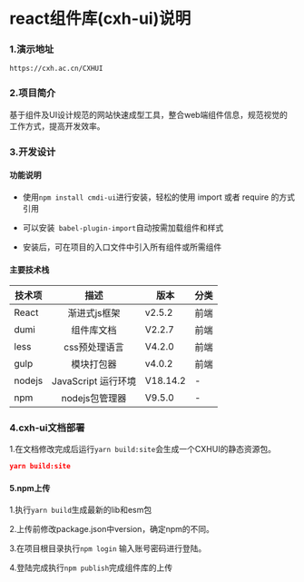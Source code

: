 # react组件库(cxh-ui)说明

### 1.演示地址

```
https://cxh.ac.cn/CXHUI
```



### 2.项目简介

​		基于组件及UI设计规范的网站快速成型工具，整合web端组件信息，规范视觉的工作方式，提高开发效率。 

### 3.开发设计

#### 功能说明

- 使用`npm install cmdi-ui`进行安装，轻松的使用 import 或者 require 的方式引用

- 可以安装` babel-plugin-import`自动按需加载组件和样式
- 安装后，可在项目的入口文件中引入所有组件或所需组件

#### 主要技术栈

| 技术项 |        描述         | 版本     | 分类 |
| ------ | :-----------------: | -------- | ---- |
| React  |    渐进式js框架     | v2.5.2   | 前端 |
| dumi   |     组件库文档      | V2.2.7   | 前端 |
| less   |    css预处理语言    | V4.2.0   | 前端 |
| gulp   |     模块打包器      | v4.0.2   | 前端 |
| nodejs | JavaScript 运行环境 | V18.14.2 | -    |
| npm    |   nodejs包管理器    | V9.5.0   | -    |

### 4.cxh-ui文档部署

1.在文档修改完成后运行`yarn build:site`会生成一个CXHUI的静态资源包。

```json
yarn build:site
```

#### 5.npm上传

1.执行`yarn build`生成最新的lib和esm包

2.上传前修改package.json中version，确定npm的不同。

3.在项目根目录执行`npm login` 输入账号密码进行登陆。

4.登陆完成执行`npm publish`完成组件库的上传

